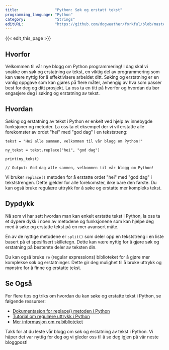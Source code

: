 ```yaml
---
title:                "Python: Søk og erstatt tekst"
programming_language: "Python"
category:             "Strings"
editURL:              "https://github.com/dogweather/forkful/blob/master/content/no/python/searching-and-replacing-text.md"
---
```


{{< edit_this_page >}}

## Hvorfor

Velkommen til vår nye blogg om Python programmering! I dag skal vi snakke om søk og erstatning av tekst, en viktig del av programmering som kan være nyttig for å effektivisere arbeidet ditt. Søking og erstatning er en vanlig oppgave som kan gjøres på flere måter, avhengig av hva som passer best for deg og ditt prosjekt. La oss ta en titt på hvorfor og hvordan du bør engasjere deg i søking og erstatning av tekst.

## Hvordan

Søking og erstatning av tekst i Python er enkelt ved hjelp av innebygde funksjoner og metoder. La oss ta et eksempel der vi vil erstatte alle forekomster av ordet "hei" med "god dag" i en tekststreng:

```
tekst = "Hei alle sammen, velkommen til vår blogg om Python!"

ny_tekst = tekst.replace("hei", "god dag")

print(ny_tekst)

// Output: God dag alle sammen, velkommen til vår blogg om Python!
```

Vi bruker `replace()` metoden for å erstatte ordet "hei" med "god dag" i tekststrengen. Dette gjelder for alle forekomster, ikke bare den første. Du kan også bruke regulære uttrykk for å søke og erstatte mer kompleks tekst.

## Dypdykk

Nå som vi har sett hvordan man kan enkelt erstatte tekst i Python, la oss ta et dypere dykk i noen av metodene og funksjonene som kan hjelpe deg med å søke og erstatte tekst på en mer avansert måte.

En av de nyttige metodene er `split()` som deler opp en tekststreng i en liste basert på et spesifisert skilletegn. Dette kan være nyttig for å gjøre søk og erstatning på bestemte deler av teksten din.

Du kan også bruke `re` (regular expressions) biblioteket for å gjøre mer komplekse søk og erstatninger. Dette gir deg mulighet til å bruke uttrykk og mønstre for å finne og erstatte tekst.

## Se Også

For flere tips og triks om hvordan du kan søke og erstatte tekst i Python, se følgende ressurser:

- [Dokumentasjon for replace() metoden i Python](https://docs.python.org/3/library/stdtypes.html#str.replace)
- [Tutorial om regulære uttrykk i Python](https://www.regular-expressions.info/python.html)
- [Mer informasjon om `re` biblioteket](https://docs.python.org/3/library/re.html)

Takk for at du leste vår blogg om søk og erstatning av tekst i Python. Vi håper det var nyttig for deg og vi gleder oss til å se deg igjen på vår neste bloggpost!